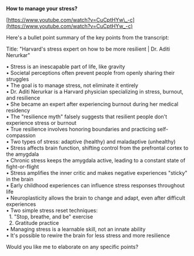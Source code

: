 **How to manage your stress?**

[https://www.youtube.com/watch?v=CuCptHYw\_-c](https://www.youtube.com/watch?v=CuCptHYw_-c)

Here's a bullet point summary of the key points from the transcript:

Title: "Harvard's stress expert on how to be more resilient | Dr. Aditi Nerurkar"

• Stress is an inescapable part of life, like gravity  
• Societal perceptions often prevent people from openly sharing their struggles  
• The goal is to manage stress, not eliminate it entirely  
• Dr. Aditi Nerurkar is a Harvard physician specializing in stress, burnout, and resilience  
• She became an expert after experiencing burnout during her medical residency  
• The "resilience myth" falsely suggests that resilient people don't experience stress or burnout  
• True resilience involves honoring boundaries and practicing self-compassion  
• Two types of stress: adaptive (healthy) and maladaptive (unhealthy)  
• Stress affects brain function, shifting control from the prefrontal cortex to the amygdala  
• Chronic stress keeps the amygdala active, leading to a constant state of fight-or-flight  
• Stress amplifies the inner critic and makes negative experiences "sticky" in the brain  
• Early childhood experiences can influence stress responses throughout life  
• Neuroplasticity allows the brain to change and adapt, even after difficult experiences  
• Two simple stress reset techniques:  
  1\. "Stop, breathe, and be" exercise  
  2\. Gratitude practice  
• Managing stress is a learnable skill, not an innate ability  
• It's possible to rewire the brain for less stress and more resilience

Would you like me to elaborate on any specific points?  
